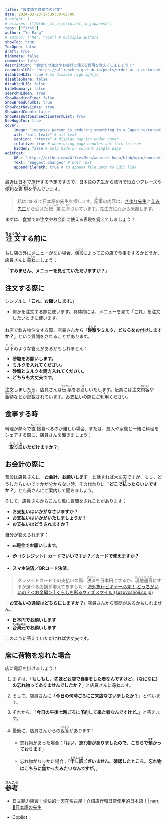 ```yaml
---
title: "日本語で食堂での注文"
date: 2024-03-23T17:39:50+08:00
# weight: 1
# aliases: ["/Order_at_a_resturant_in_japanese"]
tags: ["first"]
author: "Yu-Pang"
# author: ["Me", "You"] # multiple authors
showToc: true
TocOpen: false
draft: true
hidemeta: false
comments: false
description: "食堂での注文やお会計に使える表現を覚えてしましょう！"
canonicalURL: "https://allieschen.github.io/posts/order_at_a_resturant_in_japanese/"
disableHLJS: true # to disable highlightjs
disableShare: false
disableHLJS: false
hideSummary: false
searchHidden: true
ShowReadingTime: false
ShowBreadCrumbs: true
ShowPostNavLinks: true
ShowWordCount: false
ShowRssButtonInSectionTermList: true
UseHugoToc: true
cover:
    image: "images/a_person_is_ordering_something_in_a_Japan_resturant.jpg" # image path/url
    alt: "<alt text>" # alt text
    caption: "<text>" # display caption under cover
    relative: true # when using page bundles set this to true
    hidden: false # only hide on current single page
editPost:
    URL: "https://github.com/AlliesChen/website-hugo/blob/main/content"
    Text: "Suggest Changes" # edit text
    appendFilePath: true # to append file path to Edit link
---
```


最近は日本で旅行する予定ですので、日本語の先生から旅行で役立つフレーズや<ruby>便利<rt>べんり</rt></ruby>な<ruby>表現<rt>ひょうげん</rt></ruby>を<ruby>学<rt>まな</rt></ruby>んでいます。

> 私は italki で日本語の先生を探します。<ruby>記事<rt>きじ</rt></ruby>の内容は、[さゆり先生](https://www.italki.com/en/teacher/8512356)と[えみ先生](https://www.italki.com/en/teacher/7219065)から受けた<ruby>授業<rt>じゅじゅぎょう</rt></ruby>に<ruby>基<rt>もと</rt>づいて</ruby>います。先生方に心から感謝します。

まずは、食堂での注文やお会計に使える表現を覚えてしましょう！

##  <ruby>注文<rt>ちゅうもん</rt></ruby>する前に

もし店の外にメニューがない場合、<ruby>値段<rt>ねだん</rt></ruby>によってこの店で食事をするかどうか、店員さんに<ruby>尋ね<rt>たずね</rt></ruby>ましょう：

「**すみません、メニューを見せていただけますか？**」

## 注文する際に

シンプルに「**これ、お願いします。**」

- 何かを注文する際に使います。具体的には、メニューを見て「**これ**」を注文したいときに使います。

お店で飲み物注文する際、店員さんから「**<ruby>砂糖<rt>さとう</rt></ruby>やミルク、どちらをお付けしますか？**」という質問をされることがあります。

<ruby>以下<rt>いか</rt></ruby>のような答えがあるかもしれません：

- **砂糖をお願いします。**
- **ミルクを入れてください。**
- **砂糖とミルクを両方入れてください。**
- **どちらも大丈夫です。**

注文しましたら、店員さんは<ruby>伝票<rt>でんびょう</rt></ruby>をお<ruby>渡<rt>わた</rt>し</ruby>いたします。伝票には注文<ruby>内容<rt>ないよう</rt></ruby>や<ruby>金額<rt>きんがく</rt></ruby>などが<ruby>記載<rt>きさい</rt>されて</ruby>います。お支払いの際にご<ruby>利用<rt>りよう</rt></ruby>ください。

## 食事する時

料理が熱々で<ruby>直接<rt>ちょくせつ</rt></ruby>食べるのが難しい場合、または、友人や家族と一緒に料理をシェアする際に、店員さんを聞きましょう：

「**<ruby>取り皿<rt>とりさら</rt></ruby>いただけますか？**」

## お会計の際に

普段は店員さんに「**お会計、お願いします**」と話すれば大丈夫ですが、もし、どうしたらいいですかが分からない時、その代わりに「**どこで<ruby>払<rt>はら</rt>ったら</ruby>いいですか？**」と店員さんにご案内して聞きましょう。

そして、店員さんからこんな風に質問をされことがあります：

- **お支払いはいかがなさいますか？**
- **お支払いはいかがいたしましょうか？**
- **お支払いはどうされますか？**

自分が答えられます：

- **💴現金でお願いします。**
- **💳（クレジット）カードでいいですか？／カードで使えますか？** 

- **スマホ決済／QRコード決済。**

> クレジットカードでの支払いの際、<ruby>決済<rt>けっさい</rt></ruby>を日本円にするか、<ruby>現地通貨<rt>げんちつうか</rt></ruby>にするか選べる店舗が増えてきました-- [海外旅行ビギナー必見！ どっちがいいの？＜お金編＞ | くらしを彩るウィズスマイル (suzuyoshoji.co.jp)](https://www.suzuyoshoji.co.jp/withsmile/detail/41)

「**お支払いの通貨はどちらにしますか？**」店員さんから質問があるかもしれません。

- **日本円でお願いします**
- **<ruby>台湾元<rt>たいわんげん</rt></ruby>でお願いします**

このように答えていただければ大丈夫です。

## 席に荷物を忘れた場合

店に電話を掛けましょう！

1. まずは、「**もしもし、先ほどお店で食事をした者なんですけど、｛なになに｝の忘れ物ってありませんでしたか？**」と店員さんに尋ねます。

2. そして、店員さんに「**今日の何時ごろにご来店なさいましたか？**」と伺います。

3. それから、「**今日の午後七時ごろに予約して来た者なんですけど。**」と答えます。

4. 最後に、店員さんからの<ruby>返答<rt>へんとう</rt></ruby>があります：

    - 忘れ物があった場合：「**はい、忘れ物がありましたので、こちらで<ruby>預<rt>あず</rt>かって</ruby>おります**」

    - 忘れ物がなっかた場合：「**<ruby>申し訳<rt>もうしわけ</rt></ruby>ございません、確認したところ、忘れ物はこちらに<ruby>無<rt>な</rt>かった</ruby>みたいなんですが。**」

## <ruby>参考<rt>さんこう</rt></ruby>

- [日文聽力練習｜愉快的一天在名古屋！介紹旅行和日常使用的日本語！| naru 💫日本語の先生](https://youtu.be/SuokuCMCjWQ?si=A_p_sTPqReJ0OynF)

- Copilot
